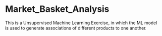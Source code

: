 # Market_Basket_Analysis
This is a Unsupervised Machine Learning Exercise, in which the ML model is used to generate associations of different products to one another.  
